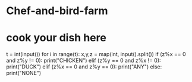 # Chef-and-bird-farm
# cook your dish here
t = int(input())
for i in range(t):
    x,y,z = map(int, input().split())
    if (z%x == 0 and z%y != 0):
        print("CHICKEN")
    elif (z%y == 0 and z%x != 0):
        print("DUCK")
    elif (z%x == 0 and z%y == 0):
        print("ANY")
    else:
        print("NONE")

